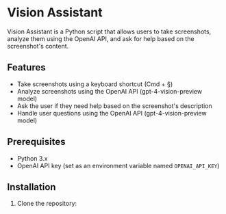 # Vision Assistant

Vision Assistant is a Python script that allows users to take screenshots, analyze them using the OpenAI API, and ask for help based on the screenshot's content.

## Features

- Take screenshots using a keyboard shortcut (Cmd + §)
- Analyze screenshots using the OpenAI API (gpt-4-vision-preview model)
- Ask the user if they need help based on the screenshot's description
- Handle user questions using the OpenAI API (gpt-4-vision-preview model)

## Prerequisites

- Python 3.x
- OpenAI API key (set as an environment variable named `OPENAI_API_KEY`)

## Installation

1. Clone the repository:

